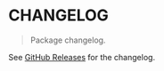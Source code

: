 # CHANGELOG

> Package changelog.

See [GitHub Releases](https://github.com/stdlib-js/stats-base-dists-cosine-quantile/releases) for the changelog.